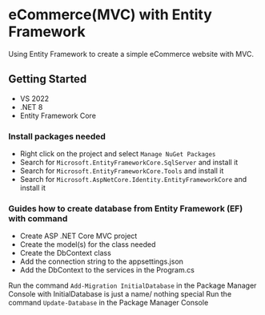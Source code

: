 # eCommerce(MVC) with Entity Framework
Using Entity Framework to create a simple eCommerce website with MVC.

## Getting Started
- VS 2022
- .NET 8
- Entity Framework Core

### Install packages needed
- Right click on the project and select `Manage NuGet Packages`
- Search for `Microsoft.EntityFrameworkCore.SqlServer` and install it
- Search for `Microsoft.EntityFrameworkCore.Tools` and install it
- Search for `Microsoft.AspNetCore.Identity.EntityFrameworkCore` and install it


### Guides how to create database from Entity Framework (EF) with command
- Create ASP .NET Core MVC project
- Create the model(s) for the class needed
- Create the DbContext class
- Add the connection string to the appsettings.json
- Add the DbContext to the services in the Program.cs

Run the command `Add-Migration InitialDatabase` in the Package Manager Console with InitialDatabase is just a name/ nothing special
Run the command `Update-Database` in the Package Manager Console
